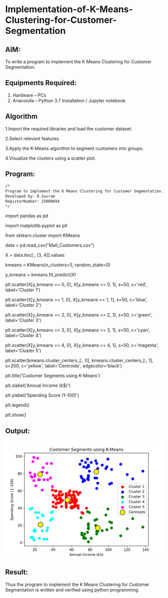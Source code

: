 # Implementation-of-K-Means-Clustering-for-Customer-Segmentation

## AIM:
To write a program to implement the K Means Clustering for Customer Segmentation.

## Equipments Required:
1. Hardware – PCs
2. Anaconda – Python 3.7 Installation / Jupyter notebook

## Algorithm
1.Import the required libraries and load the customer dataset.

2.Select relevant features.

3.Apply the K-Means algorithm to segment customers into groups.

4.Visualize the clusters using a scatter plot. 

## Program:
```
/*
Program to implement the K Means Clustering for Customer Segmentation.
Developed by: R.Sairam
RegisterNumber: 25000694
*/
```
import pandas as pd

import matplotlib.pyplot as plt

from sklearn.cluster import KMeans

data = pd.read_csv("Mall_Customers.csv")

X = data.iloc[:, [3, 4]].values

kmeans = KMeans(n_clusters=5, random_state=0)

y_kmeans = kmeans.fit_predict(X)

plt.scatter(X[y_kmeans == 0, 0], X[y_kmeans == 0, 1], s=50, c='red', label='Cluster 1')

plt.scatter(X[y_kmeans == 1, 0], X[y_kmeans == 1, 1], s=50, c='blue', label='Cluster 2')

plt.scatter(X[y_kmeans == 2, 0], X[y_kmeans == 2, 1], s=50, c='green', label='Cluster 3')

plt.scatter(X[y_kmeans == 3, 0], X[y_kmeans == 3, 1], s=50, c='cyan', label='Cluster 4')

plt.scatter(X[y_kmeans == 4, 0], X[y_kmeans == 4, 1], s=50, c='magenta', label='Cluster 5')

plt.scatter(kmeans.cluster_centers_[:, 0], kmeans.cluster_centers_[:, 1], s=200, c='yellow', label='Centroids', edgecolor='black')

plt.title('Customer Segments using K-Means')

plt.xlabel('Annual Income (k$)')

plt.ylabel('Spending Score (1–100)')

plt.legend()

plt.show()

## Output: 
<img src="ex10 output.png" alt="Output" width="500">

## Result:
Thus the program to implement the K Means Clustering for Customer Segmentation is written and verified using python programming.
